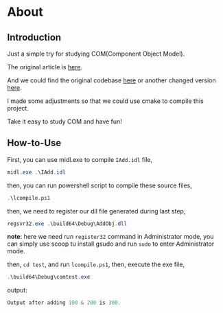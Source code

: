 # About

## Introduction

Just a simple try for studying COM(Component Object Model).

The original article is [here](https://www.codeguru.com/soap/step-by-step-com-tutorial/).

And we could find the original codebase [here](https://github.com/grimripper/grim_com_testing) or another changed version [here](https://github.com/HIT-Alibaba/COM-Example).

I made some adjustments so that we could use cmake to compile this project.

Take it easy to study COM and have fun!

## How-to-Use

First, you can use midl.exe to compile `IAdd.idl` file,

```powershell
midl.exe .\IAdd.idl
```

then, you can run powershell script to compile these source files,

```powershell
.\lcompile.ps1
```

then, we need to register our dll file generated during last step,

```powershell
regsvr32.exe .\build64\Debug\AddObj.dll
```

**note**: here we need run `register32` command in Administrator mode, you can simply use scoop tu install gsudo and run `sudo` to enter Administrator mode.

then, `cd test`, and run `lcompile.ps1`, then, execute the exe file,

```powershell
.\build64\Debug\comtest.exe
```

output:

```powershell
Output after adding 100 & 200 is 300.
```


